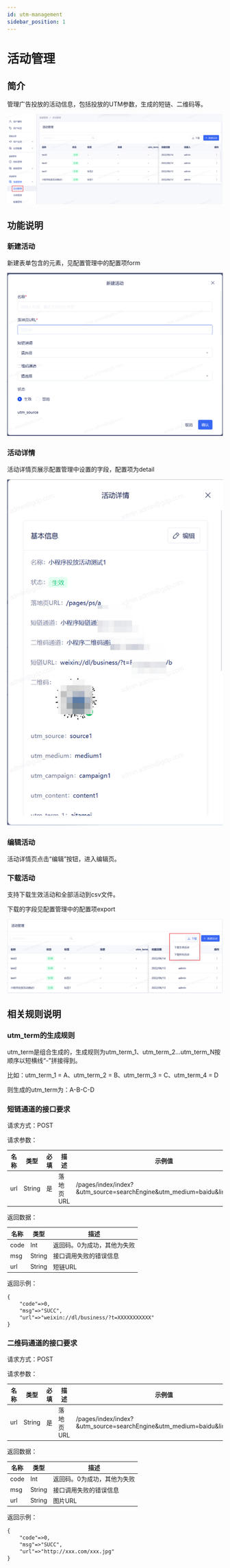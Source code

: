 ```yaml
---
id: utm-management
sidebar_position: 1
---
```


# 活动管理


## 简介[](#jian-jie)

管理广告投放的活动信息，包括投放的UTM参数，生成的短链、二维码等。

![](/img/qudaoguanli6.png)

## 功能说明[](#gong-neng-shuo-ming)

### 新建活动

新建表单包含的元素，见配置管理中的配置项form

![](/img/qudaoguanli7.png)

### 活动详情

活动详情页展示配置管理中设置的字段，配置项为detail

![](/img/qudaoguanli8.png)

### 编辑活动

活动详情页点击“编辑”按钮，进入编辑页。

### 下载活动

支持下载生效活动和全部活动到csv文件。

下载的字段见配置管理中的配置项export

![](/img/qudaoguanli9.png)

## 相关规则说明

### utm_term的生成规则

utm_term是组合生成的，生成规则为utm_term_1、utm_term_2...utm_term_N按顺序以短横线“-”拼接得到。

比如：utm_term_1 = A、utm_term_2 = B、utm_term_3 = C、utm_term_4 = D

则生成的utm_term为：A-B-C-D

### 短链通道的接口要求

请求方式：POST

请求参数：

| 名称 | 类型 | 必填 | 描述 | 示例值 |
| ---- | ---- | ---- | ---- | ------ |
| url   |  String    |  是    |  落地页URL    |   /pages/index/index?&utm_source=searchEngine&utm_medium=baidu&link_id=123   |

返回数据：

| 名称 | 类型   | 描述     |
| ---- | ------ | -------- |
| code   | Int | 返回码。0为成功，其他为失败  |
| msg | String | 接口调用失败的错误信息 |
| url | String | 短链URL |

返回示例：

```
{
    "code"=>0,
    "msg"=>"SUCC",
    "url"=>"weixin://dl/business/?t=XXXXXXXXXXX"
}
```


### 二维码通道的接口要求

请求方式：POST

请求参数：

| 名称 | 类型 | 必填 | 描述 | 示例值 |
| ---- | ---- | ---- | ---- | ------ |
| url   |  String    |  是    |  落地页URL    |   /pages/index/index?&utm_source=searchEngine&utm_medium=baidu&link_id=123   |

返回数据：

| 名称 | 类型   | 描述     |
| ---- | ------ | -------- |
| code   | Int | 返回码。0为成功，其他为失败  |
| msg | String | 接口调用失败的错误信息 |
| url | String | 图片URL |

返回示例：

```
{
    "code"=>0,
    "msg"=>"SUCC",
    "url"=>"http://xxx.com/xxx.jpg"
}
```